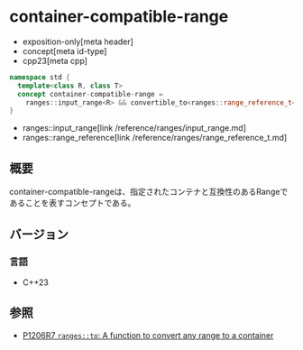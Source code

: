 # container-compatible-range
* exposition-only[meta header]
* concept[meta id-type]
* cpp23[meta cpp]

```cpp
namespace std {
  template<class R, class T>
  concept container-compatible-range =
    ranges::input_range<R> && convertible_to<ranges::range_reference_t<R>, T>;
}
```
* ranges::input_range[link /reference/ranges/input_range.md]
* ranges::range_reference[link /reference/ranges/range_reference_t.md]

## 概要
container-compatible-rangeは、指定されたコンテナと互換性のあるRangeであることを表すコンセプトである。


## バージョン
### 言語
- C++23


## 参照
- [P1206R7 `ranges::to`: A function to convert any range to a container](https://www.open-std.org/jtc1/sc22/wg21/docs/papers/2022/p1206r7.pdf)

